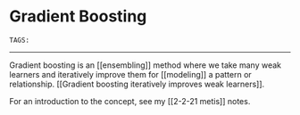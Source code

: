# Gradient Boosting
`TAGS:` 

---
Gradient boosting is an [[ensembling]] method where we take many weak learners and iteratively improve them for [[modeling]] a pattern or relationship. [[Gradient boosting iteratively improves weak learners]]. 

For an introduction to the concept, see my [[2-2-21 metis]] notes.